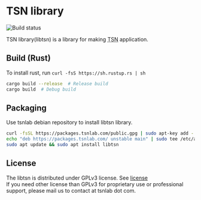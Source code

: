 # TSN library

![Build status](https://github.com/tsnlab/libtsn/actions/workflows/build.yml/badge.svg)

TSN library(libtsn) is a library for making <abbr title="Time Sensitive Networking">TSN</abbr> application.


## Build (Rust)

To install rust, run `curl -fsS https://sh.rustup.rs | sh`

```sh
cargo build --release  # Release build
cargo build  # Debug build
```

## Packaging

Use tsnlab debian repository to install libtsn library.

```sh
curl -fsSL https://packages.tsnlab.com/public.gpg | sudo apt-key add -
echo "deb https://packages.tsnlab.com/ unstable main" | sudo tee /etc/apt/sources.list/tsnlab.list
sudo apt update && sudo apt install libtsn
```

## License

The libtsn is distributed under GPLv3 license. See [license](./LICENSE)  
If you need other license than GPLv3 for proprietary use or professional support, please mail us to contact at tsnlab dot com.
